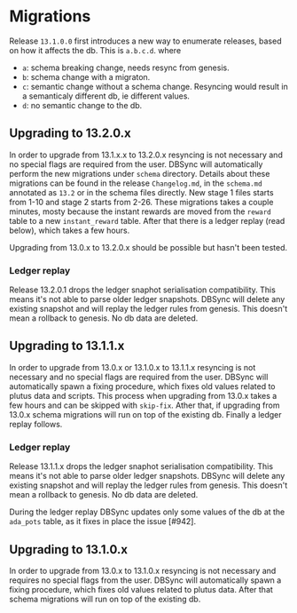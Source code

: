 # Migrations

Release `13.1.0.0` first introduces a new way to enumerate releases, based on how it affects the db.
This is `a.b.c.d`. where
- `a`: schema breaking change, needs resync from genesis.
- `b`: schema change with a migraton.
- `c`: semantic change without a schema change. Resyncing would result in a semanticaly different db, ie
different values.
- `d`: no semantic change to the db.

## Upgrading to 13.2.0.x

In order to upgrade from 13.1.x.x to 13.2.0.x resyncing is not necessary and no special
flags are required from the user. DBSync will automatically perform the new migrations under `schema`
directory. Details about these migrations can be found in the release `Changelog.md`, in the `schema.md`
annotated as `13.2` or in the schema files directly. New stage 1 files starts from 1-10 and stage 2 starts from 2-26.
These migrations takes a couple minutes, mosty because the instant rewards are moved from the `reward` table to a
new `instant_reward` table. After that there is a ledger replay (read below), which takes a few hours.

Upgrading from 13.0.x to 13.2.0.x should be possible but hasn't been tested.

### Ledger replay

Release 13.2.0.1 drops the ledger snaphot serialisation compatibility. This means it's not able to
parse older ledger snapshots. DBSync will delete any existing snapshot and will replay the ledger
rules from genesis. This doesn't mean a rollback to genesis. No db data are deleted.

## Upgrading to 13.1.1.x

In order to upgrade from 13.0.x or 13.1.0.x to 13.1.1.x resyncing is not necessary and no special
flags are required from the user. DBSync will automatically spawn a fixing procedure, which fixes
old values related to plutus data and scripts. This process when upgrading from 13.0.x takes a few
hours and can be skipped with `skip-fix`. Ather that, if upgrading from 13.0.x schema migrations
will run on top of the existing db. Finally a ledger replay follows.

### Ledger replay

Release 13.1.1.x drops the ledger snaphot serialisation compatibility. This means it's not able to
parse older ledger snapshots. DBSync will delete any existing snapshot and will replay the ledger
rules from genesis. This doesn't mean a rollback to genesis. No db data are deleted.

During the ledger replay DBSync updates only some values of the db at the `ada_pots` table, as it
fixes in place the issue [#942].

## Upgrading to 13.1.0.x

In order to upgrade from 13.0.x to 13.1.0.x resyncing is not necessary and requires no special flags
from the user. DBSync will automatically spawn a fixing procedure, which fixes old values
related to plutus data. After that schema migrations will run on top of the existing db.
